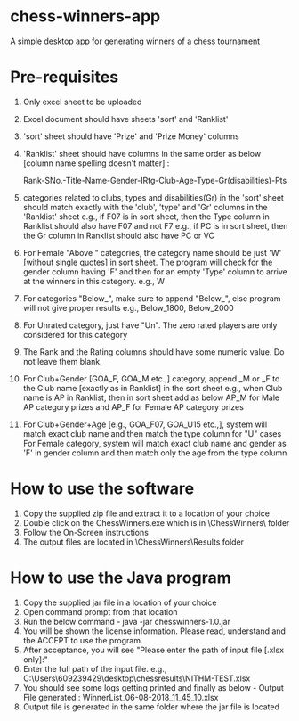 # chess-winners-app
A simple desktop app for generating winners of a chess tournament

Pre-requisites
==============
1. Only excel sheet to be uploaded
2. Excel document should have sheets 'sort' and 'Ranklist'
3. 'sort' sheet should have 'Prize' and 'Prize Money' columns
4. 'Ranklist' sheet should have columns in the same order as below [column name spelling doesn't
 	matter] :
	
	Rank-SNo.-Title-Name-Gender-IRtg-Club-Age-Type-Gr(disabilities)-Pts
5. categories related to clubs, types and disabilities(Gr) in the 'sort' sheet should match exactly with the 'club', 'type' and 'Gr' columns
   in the 'Ranklist' sheet
   e.g., if F07 is in sort sheet, then the Type column in Ranklist should also have F07 and not F7
   e.g., if PC is in sort sheet, then the Gr column in Ranklist should also have PC or VC
6. For Female "Above <age>" categories, the category name should be just 'W' [without single quotes] in sort sheet.
   The program will check for the gender column having 'F' and then for an empty 'Type' column to arrive at the winners in this category.
   e.g., W
7. For categories "Below_<rating>", make sure to append "Below_", else program will not give proper results
   e.g., Below_1800, Below_2000
8. For Unrated category, just have "Un". The zero rated players are only considered for this category
9. The Rank and the Rating columns should have some numeric value. Do not leave them blank.
10. For Club+Gender [GOA_F, GOA_M etc.,] category, append _M or _F to the Club name [exactly as in Ranklist] in the sort sheet
    e.g., when Club name is AP in Ranklist, then in sort sheet add as below
	AP_M for Male AP category prizes and AP_F for Female AP category prizes
11. For Club+Gender+Age [e.g., GOA_F07, GOA_U15 etc.,], system will match exact club name 
    and then match the type column for "U<digits>" cases
	For Female category, system will match exact club name and gender as 'F' in gender column
	and then match only the age from the type column
   
How to use the software
=======================
1. Copy the supplied zip file and extract it to a location of your choice
2. Double click on the ChessWinners.exe which is in  \ChessWinners\ folder
3. Follow the On-Screen instructions
4. The output files are located in \ChessWinners\Results folder

How to use the Java program
===========================
1. Copy the supplied jar file in a location of your choice
2. Open command prompt from that location
3. Run the below command -
   java -jar chesswinners-1.0.jar
4. You will be shown the license information. Please read, understand and the ACCEPT to use the program.
5. After acceptance, you will see "Please enter the path of input file [.xlsx only]:"
6. Enter the full path of the input file. e.g., 
   C:\Users\609239429\desktop\chessresults\NITHM-TEST.xlsx
7. You should see some logs getting printed and finally as below -
   Output File generated : WinnerList_06-08-2018_11_45_10.xlsx
8. Output file is generated in the same folder where the jar file is located
